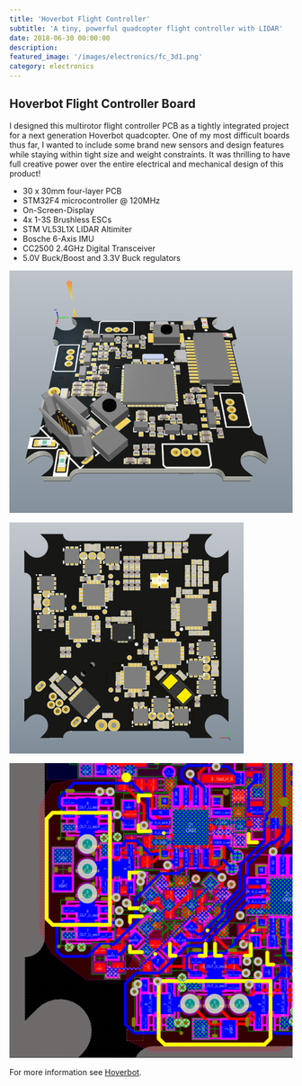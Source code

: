 ```yaml
---
title: 'Hoverbot Flight Controller'
subtitle: 'A tiny, powerful quadcopter flight controller with LIDAR'
date: 2018-06-30 00:00:00
description:
featured_image: '/images/electronics/fc_3d1.png'
category: electronics
---
```


## Hoverbot Flight Controller Board
I designed this multirotor flight controller PCB as a tightly integrated project for a next generation Hoverbot quadcopter. One of my most difficult boards thus far, I wanted to include some brand new sensors and design features while staying within tight size and weight constraints. It was thrilling to have full creative power over the entire electrical and mechanical design of this product!

* 30 x 30mm four-layer PCB
* STM32F4 microcontroller @ 120MHz
* On-Screen-Display 
* 4x 1-3S Brushless ESCs
* STM VL53L1X LIDAR Altimiter
* Bosche 6-Axis IMU
* CC2500 2.4GHz Digital Transceiver
* 5.0V Buck/Boost and 3.3V Buck regulators

![](/images/electronics/fc_3d1.png)

![](/images/electronics/fc_3d3.png)

![](/images/electronics/fc_2d1.png)

For more information see [Hoverbot](/robotics).